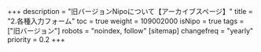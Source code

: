 +++
description = "旧バージョンNipoについて【アーカイブスページ】"
title = "2.各種入力フォーム"
toc = true
weight = 109002000
isNipo = true
tags = ["旧バージョン"]
robots = "noindex, follow"
[sitemap]
  changefreq = "yearly"
  priority = 0.2
+++
